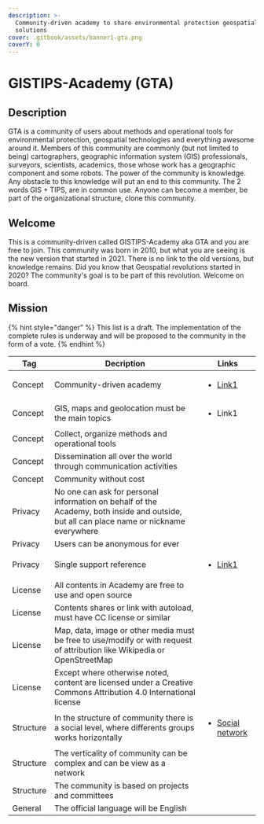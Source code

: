 ```yaml
---
description: >-
  Community-driven academy to share environmental protection geospatial
  solutions
cover: .gitbook/assets/banner1-gta.png
coverY: 0
---
```


# GISTIPS-Academy (GTA)

## Description

GTA is a community of users about methods and operational tools for environmental protection, geospatial technologies and everything awesome around it. Members of this community are commonly (but not limited to being) cartographers, geographic information system (GIS) professionals, surveyors, scientists, academics, those whose work has a geographic component and some robots. The power of the community is knowledge. Any obstacle to this knowledge will put an end to this community. The 2 words GIS + TIPS, are in common use. Anyone can become a member, be part of the organizational structure, clone this community.

## Welcome

This is a community-driven called GISTIPS-Academy aka GTA and you are free to join. This community was born in 2010, but what you are seeing is the new version that started in 2021. There is no link to the old versions, but knowledge remains. Did you know that Geospatial revolutions started in 2020? The community's goal is to be part of this revolution. Welcome on board.

## Mission

{% hint style="danger" %}
This list is a draft. The implementation of the complete rules is underway and will be proposed to the community in the form of a vote.
{% endhint %}

| Tag       | Decription                                                                                                                               | Links                                                                            |
| --------- | ---------------------------------------------------------------------------------------------------------------------------------------- | -------------------------------------------------------------------------------- |
| Concept   | Community-driven academy                                                                                                                 | <ul><li><a href="readme/concept.md#community-driven-academy">Link1</a></li></ul> |
| Concept   | GIS, maps and geolocation must be the main topics                                                                                        | <ul><li>Link1</li></ul>                                                          |
| Concept   | Collect, organize methods and operational tools                                                                                          |                                                                                  |
| Concept   | Dissemination all over the world through communication activities                                                                        |                                                                                  |
| Concept   | Community without cost                                                                                                                   |                                                                                  |
| Privacy   | No one can ask for personal information on behalf of the Academy, both inside and outside, but all can place name or nickname everywhere |                                                                                  |
| Privacy   | Users can be anonymous for ever                                                                                                          |                                                                                  |
| Privacy   | Single support reference                                                                                                                 | <ul><li><a href="readme/privacy.md#a-single-reference">Link1</a></li></ul>       |
| License   | All contents in Academy are free to use and open source                                                                                  |                                                                                  |
| License   | Contents shares or link with autoload, must have CC license or similar                                                                   |                                                                                  |
| License   | Map, data, image or other media must be free to use/modify or with request of attribution like Wikipedia or OpenStreetMap                |                                                                                  |
| License   | Except where otherwise noted, content are licensed under a Creative Commons Attribution 4.0 International license                        |                                                                                  |
| Structure | In the structure of community there is a social level, where differents groups works horizontally                                        | <ul><li><a href="readme/link-docs.md#groups">Social network</a></li></ul>        |
| Structure | The verticality of community can be complex and can be view as a network                                                                 |                                                                                  |
| Structure | The community is based on projects and committees                                                                                        |                                                                                  |
| General   | The official language will be English                                                                                                    |                                                                                  |

